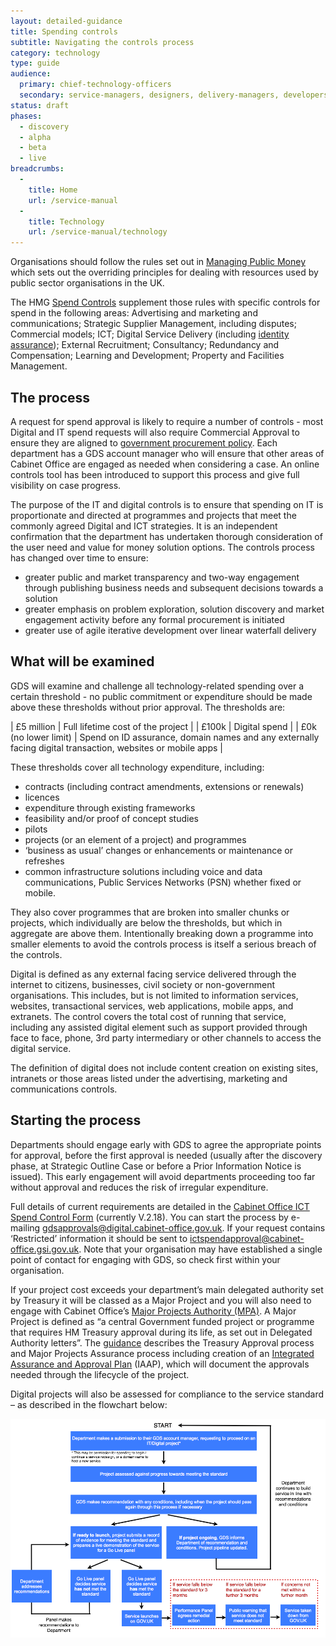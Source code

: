 ```yaml
---
layout: detailed-guidance
title: Spending controls
subtitle: Navigating the controls process
category: technology
type: guide
audience:
  primary: chief-technology-officers
  secondary: service-managers, designers, delivery-managers, developers, tech-archs
status: draft
phases:
  - discovery
  - alpha
  - beta
  - live
breadcrumbs:
  -
    title: Home
    url: /service-manual
  -
    title: Technology
    url: /service-manual/technology
---
```


Organisations should follow the rules set out in [Managing Public Money](http://www.hm-treasury.gov.uk/psr_mpm_index.htm) which sets out the overriding principles for dealing with resources used by public sector organisations in the UK.

The HMG [Spend Controls](https://www.gov.uk/government/publications/cabinet-office-controls-guidance-version-3-1) supplement those rules with specific controls for spend in the following areas: Advertising and marketing and communications; Strategic Supplier Management, including disputes; Commercial models; ICT; Digital Service Delivery (including [identity assurance](/service-manual/identity-assurance)); External Recruitment; Consultancy; Redundancy and Compensation; Learning and Development; Property and Facilities Management.

## The process

A request for spend approval is likely to require a number of controls - most Digital and IT spend requests will also require Commercial Approval to ensure they are aligned to [government procurement policy](http://procurement.cabinetoffice.gov.uk/policy-capability/latest-policy-and-regulations/public-procurement-policy). Each department has a GDS account manager who will ensure that other areas of Cabinet Office are engaged as needed when considering a case. An online controls tool has been introduced to support this process and give full visibility on case progress.

The purpose of the IT and digital controls is to ensure that spending on IT is proportionate and directed at programmes and projects that meet the commonly agreed Digital and ICT strategies. It is an independent confirmation that the department has undertaken thorough consideration of the user need and value for money solution options. The controls process has changed over time to ensure:

* greater public and market transparency and two-way engagement through publishing business needs and subsequent decisions towards a solution
* greater emphasis on problem exploration, solution discovery and market engagement activity before any formal procurement is initiated
* greater use of agile iterative development over linear waterfall delivery

## What will be examined

GDS will examine and challenge all technology-related spending over a certain threshold - no public commitment or expenditure should be made above these thresholds without prior approval. The thresholds are:

| £5 million | Full lifetime cost of the project |
| £100k | Digital spend |
| £0k (no lower limit) | Spend on ID assurance, domain names and any externally facing digital transaction, websites or mobile apps |

These thresholds cover all technology expenditure, including:

- contracts (including contract amendments, extensions or renewals)
- licences
- expenditure through existing frameworks
- feasibility and/or proof of concept studies
- pilots
- projects (or an element of a project) and programmes
- ‘business as usual’ changes or enhancements or maintenance or refreshes
- common infrastructure solutions including voice and data communications, Public Services Networks (PSN) whether fixed or mobile.

They also cover programmes that are broken into smaller chunks or projects, which individually are below the thresholds, but which in aggregate are above them. Intentionally breaking down a programme into smaller elements to avoid the controls process is itself a serious breach of the controls.

Digital is defined as any external facing service delivered through the internet to citizens, businesses, civil society or non-government organisations.  This includes, but is not limited to information services, websites, transactional services, web applications, mobile apps, and extranets. The control covers the total cost of running that service, including any assisted digital element such as support provided through face to face, phone, 3rd party intermediary or other channels to access the digital service. 

The definition of digital does not include content creation on existing sites, intranets or those areas listed under the advertising, marketing and communications controls.

## Starting the process

Departments should engage early with GDS to agree the appropriate points for approval, before the first approval is needed (usually after the discovery phase, at Strategic Outline Case or before a Prior Information Notice is issued).  This early engagement will avoid departments proceeding too far without approval and reduces the risk of irregular expenditure.

Full details of current requirements are detailed in the [Cabinet Office ICT Spend Control Form](https://www.gov.uk/government/publications/cabinet-office-controls-guidance-version-3-1) (currently V.2.18).  You can start the process by e-mailing [gdsapprovals@digital.cabinet-office.gov.uk](mailto:GDSspendapprovals@digital.cabinet-office.gov.uk). If your request contains ‘Restricted’ information it should be sent to [ictspendapproval@cabinet-office.gsi.gov.uk](mailto:ictspendapproval@cabinet-office.gsi.gov.uk). Note that your organisation may have established a single point of contact for engaging with GDS, so check first within your organisation.

If your project cost exceeds your department’s main delegated authority set by Treasury it will be classed as a Major Project and you will also need to engage with Cabinet Office’s [Major Projects Authority (MPA)](https://www.gov.uk/government/policy-teams/126). A Major Project is defined as “a central Government funded project or programme that requires HM Treasury approval during its life, as set out in Delegated Authority letters”. The [guidance](http://www.hm-treasury.gov.uk/d/major_projects_approvals_assurance_guidance.PDF) describes the Treasury Approval process and Major Projects Assurance process including creation of an [Integrated Assurance and Approval Plan](https://www.gov.uk/government/uploads/system/uploads/attachment_data/file/61374/MPA_20Guidance.pdf) (IAAP), which will document the approvals needed through the lifecycle of the project.

Digital projects will also be assessed for compliance to the service standard – as described in the flowchart below:

![Compliance flowchart](/service-manual/assets/images/spending-controls/flowchart.png)

